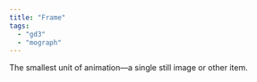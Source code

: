 ```yaml
---
title: "Frame"
tags:
  - "gd3"
  - "mograph"
---
```


The smallest unit of animation—a single still image or other item.


